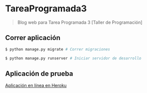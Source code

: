 # TareaProgramada3

> Blog web para Tarea Programada 3 [Taller de Programación]

## Correr aplicación

```bash
$ python manage.py migrate # Correr migraciones

$ python manage.py runserver # Iniciar servidor de desarrollo
```


## Aplicación de prueba

[Aplicación en línea en Heroku](https://tp3-blogweb.herokuapp.com/)
